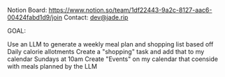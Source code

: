 Notion Board: <https://www.notion.so/team/1df22443-9a2c-8127-aac6-00424fabd1d9/join>
Contact: <dev@jade.rip>

GOAL:

Use an LLM to generate a weekly meal plan and shopping list based off Daily calorie allotments
Create a "shopping" task and add that to my calendar Sundays at 10am
Create "Events" on my calendar that coenside with meals planned by the LLM
